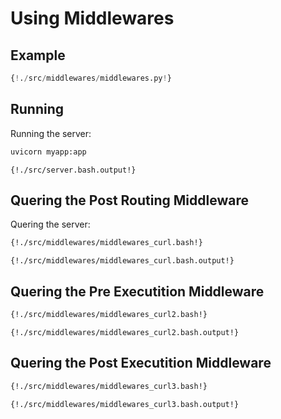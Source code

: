 # Using Middlewares

## Example

```python
{!./src/middlewares/middlewares.py!}
```

## Running 

Running the server:

```bash
uvicorn myapp:app
```

```
{!./src/server.bash.output!}
```

## Quering the Post Routing Middleware

Quering the server:

```bash
{!./src/middlewares/middlewares_curl.bash!}
```

```
{!./src/middlewares/middlewares_curl.bash.output!}
```

## Quering the Pre Executition Middleware

```bash
{!./src/middlewares/middlewares_curl2.bash!}
```

```
{!./src/middlewares/middlewares_curl2.bash.output!}
```

## Quering the Post Executition Middleware

```bash
{!./src/middlewares/middlewares_curl3.bash!}
```

```
{!./src/middlewares/middlewares_curl3.bash.output!}
```

